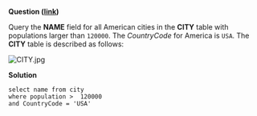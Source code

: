 **Question ([link](https://www.hackerrank.com/challenges/revising-the-select-query-2/problem))**

Query the **NAME** field for all American cities in the **CITY** table with populations larger than `120000`. The *CountryCode* for America is `USA`.
The **CITY** table is described as follows:

![CITY.jpg](https://s3.amazonaws.com/hr-challenge-images/8137/1449729804-f21d187d0f-CITY.jpg)

**Solution**

```
select name from city 
where population >  120000 
and CountryCode = 'USA'
```

